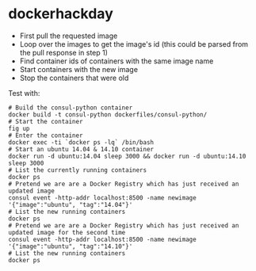 # dockerhackday

- First pull the requested image
- Loop over the images to get the image's id (this could be parsed from the pull response in step 1)
- Find container ids of containers with the same image name
- Start containers with the new image
- Stop the containers that were old

Test with:

```
# Build the consul-python container
docker build -t consul-python dockerfiles/consul-python/
# Start the container
fig up
# Enter the container
docker exec -ti `docker ps -lq` /bin/bash
# Start an ubuntu 14.04 & 14.10 container
docker run -d ubuntu:14.04 sleep 3000 && docker run -d ubuntu:14.10 sleep 3000
# List the currently running containers
docker ps
# Pretend we are are a Docker Registry which has just received an updated image
consul event -http-addr localhost:8500 -name newimage '{"image":"ubuntu", "tag":"14.04"}'
# List the new running containers
docker ps
# Pretend we are are a Docker Registry which has just received an updated image for the second time
consul event -http-addr localhost:8500 -name newimage '{"image":"ubuntu", "tag":"14.10"}'
# List the new running containers
docker ps
```
